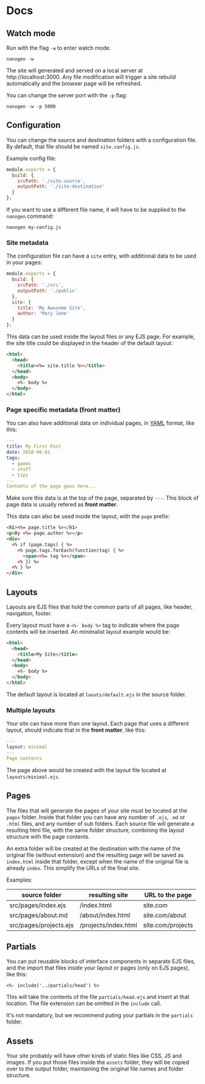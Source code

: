 # Docs

## Watch mode

Run with the flag `-w` to enter watch mode. 

```
nanogen -w
```

The site will generated and served on a local server at http://localhost:3000. Any file modification will trigger a site rebuild automatically and the browser page will be refreshed.

You can change the server port with the `-p` flag:

```
nanogen -w -p 5000
```

## Configuration

You can change the source and destination folders with a configuration file. By default, that file should be named `site.config.js`.

Example config file:

```javascript
module.exports = {
  build: {
    srcPath: './site-source',
    outputPath: './site-destination'
  }
};
```

If you want to use a different file name, it will have to be supplied to the `nanogen` command:

```
nanogen my-config.js
```

### Site metadata

The configuration file can have a `site` entry, with additional data to be used in your pages:

```javascript
module.exports = {
  build: {
    srcPath: './src',
    outputPath: './public'
  },
  site: {
    title: 'My Awesome Site',
    author: 'Mary Jane'
  }
};
```

This data can be used inside the layout files or any EJS page. For example, the site title could be displayed in the header of the default layout:

```html
<html>
  <head>
    <title><%= site.title %></title>
  </head>
  <body>
    <%- body %>
  </body>
</html>
```

### Page specific metadata (front matter)

You can also have additional data on individual pages, in [YAML](http://yaml.org/start.html) format, like this:

```yaml
---
title: My First Post
date: 2018-06-01
tags:
  - games
  - stuff
  - tips
---
Contents of the page goes here...
```

Make sure this data is at the top of the page, separated by `---`. This block of page data is usually refered as **front matter**.

This data can also be used inside the layout, with the `page` prefix:

```html
<h1><%= page.title %></h1>
<p>By <%= page.author %></p>
<div>
  <% if (page.tags) { %>
    <% page.tags.forEach(function(tag) { %>
      <span><%= tag %></span>
    <% }) %>
  <% } %>
</div>
```

## Layouts

Layouts are EJS files that hold the common parts of all pages, like header, navigation, footer.

Every layout must have a `<%- body %>` tag to indicate where the page contents will be inserted. An minimalist layout example would be:

```html
<html>
  <head>
    <title>My Site</title>
  </head>
  <body>
    <%- body %>
  </body>
</html>
```

The default layout is located at `laouts/default.ejs` in the source folder.

### Multiple layouts

Your site can have more than one layout. Each page that uses a different layout, should indicate that in the **front matter**, like this:

```yaml
---
layout: minimal
---
Page contents
```

The page above would be created with the layout file located at `layouts/minimal.ejs`.

## Pages

The files that will generate the pages of your site must be located at the `pages` folder. Inside that folder you can have any number of `.ejs`, `.md` or `.html` files, and any number of sub folders. Each source file will generate a resulting html file, with the same folder structure, combining the layout structure with the page contents.

An extra folder will be created at the destination with the name of the original file (without extension) and the resulting page will be saved as `index.html` inside that folder, except when the name of the original file is already `index`. This simplify the URLs of the final site.

Examples:

| source folder               | resulting site       | URL to the page   |
|-----------------------------|----------------------|-------------------|
| src/pages/index.ejs         | /index.html          | site.com          |
| src/pages/about.md          | /about/index.html    | site.com/about    |
| src/pages/projects.ejs      | /projects/index.html | site.com/projects |

## Partials

You can put reusable blocks of interface components in separate EJS files, and the import that files inside your layout or pages (only on EJS pages), like this:

```
<%- include('../partials/head') %>
```

This will take the contents of the file `partials/head.ejs` and insert at that location. The file extension can be omitted in the `include` call.

It's not mandatory, but we recommend puting your partials in the `partials` folder. 

## Assets

Your site probably will have other kinds of static files like CSS, JS and images. If you put those files inside the `assets` folder, they will be copied over to the output folder, maintaining the original file names and folder structure.